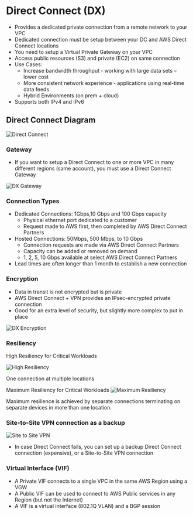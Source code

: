 # Direct Connect (DX)

- Provides a dedicated private connection from a remote network to your VPC
- Dedicated connection must be setup between your DC and AWS Direct Connect locations
- You need to setup a Virtual Private Gateway on your VPC
- Access public resources (S3) and private (EC2) on same connection
- Use Cases:
  - Increase bandwidth throughput - working with large data sets – lower cost
  - More consistent network experience - applications using real-time data feeds
  - Hybrid Environments (on prem + cloud)
- Supports both IPv4 and IPv6

## Direct Connect Diagram

![Direct Connect](./direct_connect.png)

### Gateway

- If you want to setup a Direct Connect to one or more VPC in many different regions (same account), you must use a Direct Connect Gateway

![DX Gateway](./dx_gateway.png)

### Connection Types

- Dedicated Connections: 1Gbps,10 Gbps and 100 Gbps capacity
  - Physical ethernet port dedicated to a customer
  - Request made to AWS first, then completed by AWS Direct Connect Partners
- Hosted Connections: 50Mbps, 500 Mbps, to 10 Gbps
  - Connection requests are made via AWS Direct Connect Partners
  - Capacity can be added or removed on demand
  - 1, 2, 5, 10 Gbps available at select AWS Direct Connect Partners
- Lead times are often longer than 1 month to establish a new connection

### Encryption

- Data in transit is not encrypted but is private
- AWS Direct Connect + VPN provides an IPsec-encrypted private connection
- Good for an extra level of security, but slightly more complex to put in place

![DX Encryption](./dx_encryption.png)

### Resiliency

High Resiliency for Critical Workloads

![High Resiliency](./resiliency_high.png)

One connection at multiple locations

Maximum Resiliency for Critical Workloads
![Maximum Resiliency](./resiliency_maximum.png)

Maximum resilience is achieved by separate connections terminating on separate devices in more than one location.

### Site-to-Site VPN connection as a backup

![Site to Site VPN](./site_to_site_vpn.png)

- In case Direct Connect fails, you can set up a backup Direct Connect connection (expensive), or a Site-to-Site VPN connection

### Virtual Interface (VIF)

- A Private VIF connects to a single VPC in the same AWS Region using a VGW
- A Public VIF can be used to connect to AWS Public services in any Region (but not the Internet)
- A VIF is a virtual interface (802.1Q VLAN) and a BGP session

